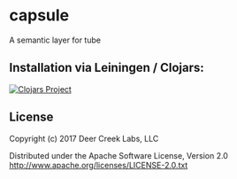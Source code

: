 # capsule

A semantic layer for tube

## Installation via Leiningen / Clojars:

[![Clojars Project](http://clojars.org/deercreeklabs/capsule/latest-version.svg)](http://clojars.org/deercreeklabs/capsule)

## License

Copyright (c) 2017 Deer Creek Labs, LLC


Distributed under the Apache Software License, Version 2.0
http://www.apache.org/licenses/LICENSE-2.0.txt
